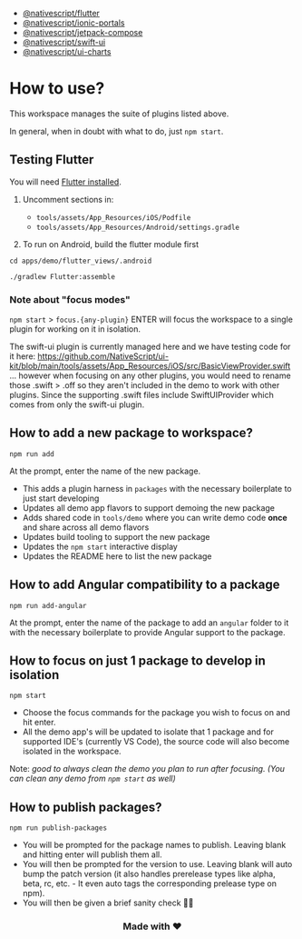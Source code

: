 - [@nativescript/flutter](packages/flutter/README.md)
- [@nativescript/ionic-portals](packages/ionic-portals/README.md)
- [@nativescript/jetpack-compose](packages/jetpack-compose/README.md)
- [@nativescript/swift-ui](packages/swift-ui/README.md)
- [@nativescript/ui-charts](packages/ui-charts/README.md)

# How to use?

This workspace manages the suite of plugins listed above. 

In general, when in doubt with what to do, just `npm start`.

## Testing Flutter

You will need [Flutter installed](https://docs.flutter.dev/get-started/install).

1. Uncomment sections in:
   - `tools/assets/App_Resources/iOS/Podfile`
   - `tools/assets/App_Resources/Android/settings.gradle`

2. To run on Android, build the flutter module first

```
cd apps/demo/flutter_views/.android

./gradlew Flutter:assemble
```

### Note about "focus modes"

`npm start` > `focus.{any-plugin}` ENTER will focus the workspace to a single plugin for working on it in isolation.

The swift-ui plugin is currently managed here and we have testing code for it here: https://github.com/NativeScript/ui-kit/blob/main/tools/assets/App_Resources/iOS/src/BasicViewProvider.swift ... however when focusing on any other plugins, you would need to rename those .swift > .off so they aren't included in the demo to work with other plugins. Since the supporting .swift files include SwiftUIProvider which comes from only the swift-ui plugin.

## How to add a new package to workspace?

```
npm run add
```

At the prompt, enter the name of the new package.

- This adds a plugin harness in `packages` with the necessary boilerplate to just start developing
- Updates all demo app flavors to support demoing the new package
- Adds shared code in `tools/demo` where you can write demo code **once** and share across all demo flavors
- Updates build tooling to support the new package
- Updates the `npm start` interactive display
- Updates the README here to list the new package

## How to add Angular compatibility to a package

```
npm run add-angular
```

At the prompt, enter the name of the package to add an `angular` folder to it with the necessary boilerplate to provide Angular support to the package.

## How to focus on just 1 package to develop in isolation

```
npm start
```

- Choose the focus commands for the package you wish to focus on and hit enter.
- All the demo app's will be updated to isolate that 1 package and for supported IDE's (currently VS Code), the source code will also become isolated in the workspace.

Note: *good to always clean the demo you plan to run after focusing. (You can clean any demo from `npm start` as well)*

## How to publish packages?

```
npm run publish-packages
```

- You will be prompted for the package names to publish. Leaving blank and hitting enter will publish them all.
- You will then be prompted for the version to use. Leaving blank will auto bump the patch version (it also handles prerelease types like alpha, beta, rc, etc. - It even auto tags the corresponding prelease type on npm).
- You will then be given a brief sanity check 🧠😊

<h3 align="center">Made with ❤️</h3>
